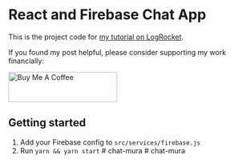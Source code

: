 # React and Firebase Chat App

This is the project code for [my tutorial on LogRocket](https://blog.logrocket.com/how-to-build-chatroom-app-react-firebase/).

If you found my post helpful, please consider supporting my work financially:

<a href="https://www.buymeacoffee.com/zachsnoek" target="_blank"><img src="https://cdn.buymeacoffee.com/buttons/v2/default-violet.png" alt="Buy Me A Coffee" style="height: 60px !important;width: 217px !important;" ></a>

## Getting started

1. Add your Firebase config to `src/services/firebase.js`
2. Run `yarn && yarn start`
#   c h a t - m u r a  
 #   c h a t - m u r a  
 